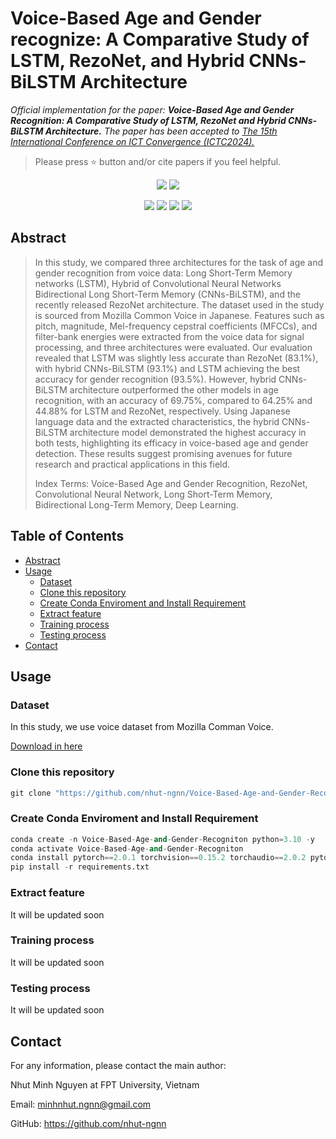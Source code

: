 # Voice-Based Age and Gender recognize: A Comparative Study of LSTM, RezoNet, and Hybrid CNNs-BiLSTM Architecture</h1>
<i>Official implementation for the paper: **Voice-Based Age and Gender Recognition: A Comparative Study of LSTM, RezoNet and Hybrid CNNs-BiLSTM Architecture.** The paper has been accepted to <a href="https://ictc.org/">The 15th International Conference on ICT Convergence (ICTC2024).</a></i>
> Please press ⭐ button and/or cite papers if you feel helpful.

<p align="center">
<img src="https://img.shields.io/badge/Last%20updated%20on-26.06.2024-brightgreen?style=for-the-badge">
<img src="https://img.shields.io/badge/Written%20by-Nguyen%20Minh%20Nhut-pink?style=for-the-badge"> 
</p>


<p align="center">
<img src="https://img.shields.io/badge/Long%20Short%20Term%20Memory-white"> 
<img src="https://img.shields.io/badge/Bidirectional%20Long%20Short%20Term%20Memory-white">   
<img src="https://img.shields.io/badge/RezoNet-white">     
<img src="https://img.shields.io/badge/Hybrid%20CNN_BiLSTM-white">
</p>

## Abstract 
> In this study, we compared three architectures for the task of age and gender recognition from voice data: Long Short-Term Memory networks (LSTM), Hybrid of Convolutional Neural Networks Bidirectional Long Short-Term Memory (CNNs-BiLSTM), and the recently released RezoNet architecture. The dataset used in the study is sourced from Mozilla Common Voice in Japanese. Features such as pitch, magnitude, Mel-frequency cepstral coefficients (MFCCs), and filter-bank energies were extracted from the voice data for signal processing, and three architectures were evaluated. Our evaluation revealed that LSTM was slightly less accurate than RezoNet (83.1%), with hybrid CNNs-BiLSTM (93.1%) and LSTM achieving the best accuracy for gender recognition (93.5%). However, hybrid CNNs-BiLSTM architecture outperformed the other models in age recognition, with an accuracy of 69.75%, compared to 64.25% and 44.88% for LSTM and RezoNet, respectively. Using Japanese language data and the extracted characteristics, the hybrid CNNs-BiLSTM architecture model demonstrated the highest accuracy in both tests, highlighting its efficacy in voice-based age and gender detection. These results suggest promising avenues for future research and practical applications in this field.
>
> Index Terms: Voice-Based Age and Gender Recognition, RezoNet, Convolutional Neural Network, Long Short-Term Memory, Bidirectional Long-Term Memory, Deep Learning.
## Table of Contents

- [Abstract](#Abstract)
- [Usage](#Usage)
  - [Dataset](#dataset)
  - [Clone this repository](#clone-this-repository)
  - [Create Conda Enviroment and Install Requirement](#create-conda-enviroment-and-install-requirement)
  - [Extract feature](#extract-feature)
  - [Training process](#training-process)
  - [Testing process](#testing-process)
- [Contact](#Contact)
## Usage
### Dataset
In this study, we use voice dataset from Mozilla Comman Voice. 

<a href="https://commonvoice.mozilla.org/en/datasets">Download in here</a>
### Clone this repository
```python
git clone "https://github.com/nhut-ngnn/Voice-Based-Age-and-Gender-Recogniton.git"
```
### Create Conda Enviroment and Install Requirement
```python
conda create -n Voice-Based-Age-and-Gender-Recogniton python=3.10 -y
conda activate Voice-Based-Age-and-Gender-Recogniton
conda install pytorch==2.0.1 torchvision==0.15.2 torchaudio==2.0.2 pytorch-cuda=11.8 -c pytorch -c nvidia
pip install -r requirements.txt
```
### Extract feature 
It will be updated soon
### Training process
It will be updated soon
### Testing process
It will be updated soon
## Contact
For any information, please contact the main author:

Nhut Minh Nguyen at FPT University, Vietnam

Email: <link>minhnhut.ngnn@gmail.com </link>

GitHub: <link>https://github.com/nhut-ngnn</link>



